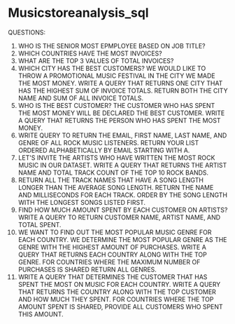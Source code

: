# Musicstoreanalysis_sql
QUESTIONS:
1. WHO IS THE SENIOR MOST EPMPLOYEE BASED ON JOB TITLE?
2. WHICH COUNTRIES HAVE THE MOST INVOICES?
3. WHAT ARE THE TOP 3 VALUES OF TOTAL INVOICES?
4. WHICH CITY HAS THE BEST CUSTOMERS? WE WOULD LIKE TO THROW A PROMOTIONAL MUSIC FESTIVAL IN THE CITY WE MADE THE MOST MONEY. WRITE A QUERY THAT RETURNS ONE CITY THAT HAS THE HIGHEST SUM OF INVOICE TOTALS. RETURN BOTH THE CITY NAME AND SUM OF ALL INVOICE TOTALS.
5. WHO IS THE BEST CUSTOMER? THE CUSTOMER WHO HAS SPENT THE MOST MONEY WILL BE DECLARED THE BEST CUSTOMER. WRITE A QUERY THAT RETURNS THE PERSON WHO HAS SPENT THE MOST MONEY.
6. WRITE QUERY TO RETURN THE EMAIL, FIRST NAME, LAST NAME, AND GENRE OF ALL ROCK MUSIC LISTENERS. RETURN YOUR LIST ORDERED ALPHABETICALLY BY EMAIL STARTING WITH A.
7. LET'S INVITE THE ARTISTS WHO HAVE WRITTEN THE MOST ROCK MUSIC IN OUR DATASET. WRITE A QUERY THAT RETURNS THE ARTIST NAME AND TOTAL TRACK COUNT OF THE TOP 10 ROCK BANDS. 
8. RETURN ALL THE TRACK NAMES THAT HAVE A SONG LENGTH LONGER THAN THE AVERAGE SONG LENGTH. RETURN THE NAME AND MILLISECONDS FOR EACH TRACK. ORDER BY THE SONG LENGTH WITH THE LONGEST SONGS LISTED FIRST.
9. FIND HOW MUCH AMOUNT SPENT BY EACH CUSTOMER ON ARTISTS? WRITE A QUERY TO RETURN CUSTOMER NAME, ARTIST NAME, AND TOTAL SPENT.
10. WE WANT TO FIND OUT THE MOST POPULAR MUSIC GENRE FOR EACH COUNTRY. WE DETERMINE THE MOST POPULAR GENRE AS THE GENRE WITH THE HIGHEST AMOUNT OF PURCHASES. WRITE A QUERY THAT RETURNS EACH COUNTRY ALONG WITH THE TOP GENRE. FOR COUNTRIES WHERE THE MAXIMUM NUMBER OF PURCHASES IS SHARED RETURN ALL GENRES.
11. WRITE A QUERY THAT DETERMINES THE CUSTOMER THAT HAS SPENT THE MOST ON MUSIC FOR EACH COUNTRY. WRITE A QUERY THAT RETURNS THE COUNTRY ALONG WITH THE TOP CUSTOMER AND HOW MUCH THEY SPENT. FOR COUNTRIES WHERE THE TOP AMOUNT SPENT IS SHARED, PROVIDE ALL CUSTOMERS WHO SPENT THIS AMOUNT.
